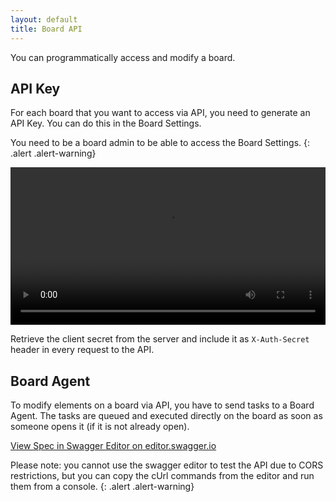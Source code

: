 ```yaml
---
layout: default
title: Board API
---
```


You can programmatically access and modify a board.

## API Key

For each board that you want to access via API, you need to generate an API Key. You can do this in the Board Settings.

You need to be a board admin to be able to access the Board Settings.
{: .alert .alert-warning}

<div class="video-container">
    <video style="width: 100%" controls>
        <source src="{{site.baseUrl}}/assets/video/board_workspace/Board_API.webm">
    </video>
</div>

Retrieve the client secret from the server and include it as `X-Auth-Secret` header in every request to the API.

## Board Agent

To modify elements on a board via API, you have to send tasks to a Board Agent. The tasks are queued and executed directly on the board
as soon as someone opens it (if it is not already open).

[View Spec in Swagger Editor on editor.swagger.io](https://editor.swagger.io/?url=https://raw.githubusercontent.com/proophboard/wiki/main/assets/cody/board-agent-api-spec.yaml)

Please note: you cannot use the swagger editor to test the API due to CORS restrictions, but you can copy the cUrl commands from the editor and run them from a console.
{: .alert .alert-warning}

